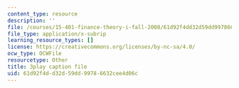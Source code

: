 ```yaml
---
content_type: resource
description: ''
file: /courses/15-401-finance-theory-i-fall-2008/61d92f4dd32d59dd99786632cee4d06c_AtT59jxU9es.vtt
file_type: application/x-subrip
learning_resource_types: []
license: https://creativecommons.org/licenses/by-nc-sa/4.0/
ocw_type: OCWFile
resourcetype: Other
title: 3play caption file
uid: 61d92f4d-d32d-59dd-9978-6632cee4d06c
---
```

